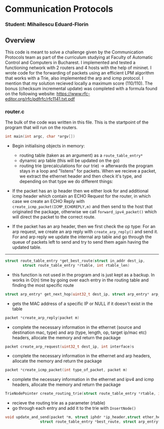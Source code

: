 # Communication Protocols
### Student: Mihailescu Eduard-Florin 

## Overview
This code is meant to solve a challenge given by the Communication Protocols team
as part of the curriculum studying at Faculty of Automatic Control and Computers 
in Bucharest. I implemented and tested a functioning network with 2 routers and 4
hosts with the help of mininet. I wrote code for the forwarding of packets using
an efficient LPM algorithm that works with a Trie, also implemented the arp and
icmp protocol. I mention that my solution recieved locally a maximum score (110/110).
The bonus (checksum incremental update) was completed with a formula found on the following
website: https://www.rfc-editor.org/rfc/pdfrfc/rfc1141.txt.pdf

### router.c
The bulk of the code was written in this file. This is the startpoint of the program
that will run on the routers. 

```c
int main(int argc, char *argv[])
```
- Begin initialising objects in memory: 
    - routing table (taken as an argument) as a `route_table_entry*`
    - dynamic arp table (this will be updated on the go)
    - routing trie (precalculations for our trie)
       -> afterwards the program stays in a loop and "listens" for packets.
       When we recieve a packet, we extract the ethernet header and then check it's type,
       and depending on that type we do different things:

-   If the packet has an ip header then we either look for
and additional icmp header which contain an ECHO Request for
the router, in which case we create an ECHO Reply with 
`create_icmp_packet(ICMP_ECHOREPLY,m)` and then send to
the host that originated the package, otherwise we call
`forward_ipv4_packet()` which will direct the packet to the
correct route.

-   If the packet has an arp header, then we first check the op
type: For an arp request, we create an arp reply with
`create_arp_reply()` and send it. For and arp reply
we update the internal arp table and go through the queue of
packets left to send and try to send them again having the
updated table.

---
```c
struct route_table_entry *get_best_route(struct in_addr dest_ip, 
        struct route_table_entry *rtable, int rtable_len)
```
 -  this function is
not used in the program and is just kept as a backup. In works in
O(n) time by going over each entry in the routing table and finding
the most specific route

```c
struct arp_entry* get_next_hop(uint32_t dest_ip, struct arp_entry* arp_table, int arp_table_length){
```
- gets the MAC address of a
specific IP or NULL if it doesn't exist in the table

```c
packet *create_arp_reply(packet m)
```
-  complete the necessary
information in the ethernet (source and destination mac, type)
 and arp (type, length, op, target ip/mac etc) headers,
allocate the memory and return the package

```c
packet create_arp_request(uint32_t dest_ip, int interface)s
```
- complete the necessary
information in the ethernet and arp headers, allocate the
memory and return the package

```c
packet *create_icmp_packet(int type_of_packet, packet m)
```
- complete the necessary
information in the ethernet and ipv4 and icmp headers, 
allocate the memory and return the package

```c
TrieNodePointer create_routing_trie(struct route_table_entry *rtable, int rtable_len){
```

- recieve the routing trie as a parameter (rtable)
- go through each entry and add it to the trie with `InsertNode()`

```c
void update_and_send(packet *m, struct iphdr *ip_header,struct ether_header *eth_header,
				struct route_table_entry *best_route, struct arp_entry* next_hop ){
```